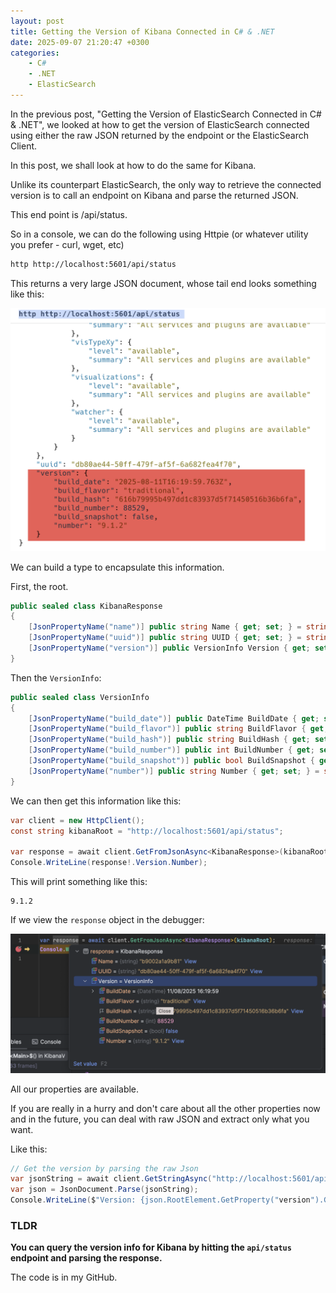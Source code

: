 ```yaml
---
layout: post
title: Getting the Version of Kibana Connected in C# & .NET
date: 2025-09-07 21:20:47 +0300
categories:
    - C#
    - .NET
    - ElasticSearch
---
```


In the previous post, "Getting the Version of ElasticSearch Connected in C# & .NET", we looked at how to get the version of ElasticSearch connected using either the raw JSON returned by the endpoint or the ElasticSearch Client.

In this post, we shall look at how to do the same for Kibana.

Unlike its counterpart ElasticSearch, the only way to retrieve the connected version is to call an endpoint on Kibana and parse the returned JSON.

This end point is /api/status.

So in a console, we can do the following using Httpie (or whatever utility you prefer - curl, wget, etc)

```bash
http http://localhost:5601/api/status
```

This returns a very large JSON document, whose tail end looks something like this:

![KibanaVersion](../images/2025/09/KibanaVersion.png)

We can build a type to encapsulate this information.

First, the root.

```c#
public sealed class KibanaResponse
{
    [JsonPropertyName("name")] public string Name { get; set; } = string.Empty;
    [JsonPropertyName("uuid")] public string UUID { get; set; } = string.Empty;
    [JsonPropertyName("version")] public VersionInfo Version { get; set; } = new();
}
```

Then the `VersionInfo`:

```c#
public sealed class VersionInfo
{
    [JsonPropertyName("build_date")] public DateTime BuildDate { get; set; }
    [JsonPropertyName("build_flavor")] public string BuildFlavor { get; set; } = string.Empty;
    [JsonPropertyName("build_hash")] public string BuildHash { get; set; } = string.Empty;
    [JsonPropertyName("build_number")] public int BuildNumber { get; set; }
    [JsonPropertyName("build_snapshot")] public bool BuildSnapshot { get; set; }
    [JsonPropertyName("number")] public string Number { get; set; } = string.Empty;
}
```

We can then get this information like this:

```c#
var client = new HttpClient();
const string kibanaRoot = "http://localhost:5601/api/status";

var response = await client.GetFromJsonAsync<KibanaResponse>(kibanaRoot);
Console.WriteLine(response!.Version.Number);
```

This will print something like this:

```plaintext
9.1.2
```

If we view the `response` object in the debugger:

![KibanaInfoDebug](../images/2025/09/KibanaInfoDebug.png)

All our properties are available.

If you are really in a hurry and don't care about all the other properties now and in the future, you can deal with raw JSON and extract only what you want.

Like this:

```c#
// Get the version by parsing the raw Json
var jsonString = await client.GetStringAsync("http://localhost:5601/api/status");
var json = JsonDocument.Parse(jsonString);
Console.WriteLine($"Version: {json.RootElement.GetProperty("version").GetProperty("number").GetString()}");
```



### TLDR

**You can query the version info for Kibana by hitting the `api/status` endpoint and parsing the response.**

The code is in my GitHub.
